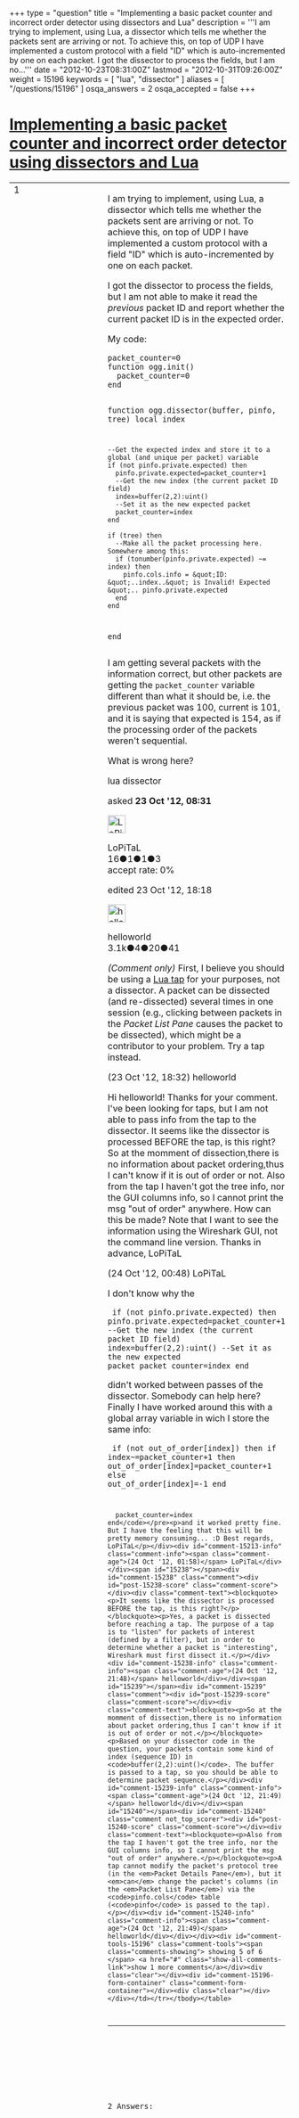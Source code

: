 +++
type = "question"
title = "Implementing a basic packet counter and incorrect order detector using dissectors and Lua"
description = '''I am trying to implement, using Lua, a dissector which tells me whether the packets sent are arriving or not.  To achieve this, on top of UDP I have implemented a custom protocol with a field &quot;ID&quot; which is auto-incremented by one on each packet. I got the dissector to process the fields, but I am no...'''
date = "2012-10-23T08:31:00Z"
lastmod = "2012-10-31T09:26:00Z"
weight = 15196
keywords = [ "lua", "dissector" ]
aliases = [ "/questions/15196" ]
osqa_answers = 2
osqa_accepted = false
+++

<div class="headNormal">

# [Implementing a basic packet counter and incorrect order detector using dissectors and Lua](/questions/15196/implementing-a-basic-packet-counter-and-incorrect-order-detector-using-dissectors-and-lua)

</div>

<div id="main-body">

<div id="askform">

<table id="question-table" style="width:100%;"><colgroup><col style="width: 50%" /><col style="width: 50%" /></colgroup><tbody><tr class="odd"><td style="width: 30px; vertical-align: top"><div class="vote-buttons"><div id="post-15196-score" class="post-score" title="current number of votes">1</div><div id="favorite-count" class="favorite-count"></div></div></td><td><div id="item-right"><div class="question-body"><p>I am trying to implement, using Lua, a dissector which tells me whether the packets sent are arriving or not. To achieve this, on top of UDP I have implemented a custom protocol with a field "ID" which is auto-incremented by one on each packet.</p><p>I got the dissector to process the fields, but I am not able to make it read the <em>previous</em> packet ID and report whether the current packet ID is in the expected order.</p><p>My code:</p><pre><code>packet_counter=0
function ogg.init()
  packet_counter=0
end

function ogg.dissector(buffer, pinfo, tree)
    local index

    --Get the expected index and store it to a global (and unique per packet) variable
    if (not pinfo.private.expected) then
      pinfo.private.expected=packet_counter+1
      --Get the new index (the current packet ID field)
      index=buffer(2,2):uint()
      --Set it as the new expected packet
      packet_counter=index
    end

    if (tree) then
      --Make all the packet processing here. Somewhere among this:
      if (tonumber(pinfo.private.expected) ~= index) then
        pinfo.cols.info = &quot;ID: &quot;..index..&quot; is Invalid! Expected &quot;.. pinfo.private.expected
      end          
    end
end</code></pre><p>I am getting several packets with the information correct, but other packets are getting the <code>packet_counter</code> variable different than what it should be, i.e. the previous packet was 100, current is 101, and it is saying that expected is 154, as if the processing order of the packets weren't sequential.</p><p>What is wrong here?</p></div><div id="question-tags" class="tags-container tags">lua dissector</div><div id="question-controls" class="post-controls"></div><div class="post-update-info-container"><div class="post-update-info post-update-info-user"><p>asked <strong>23 Oct '12, 08:31</strong></p><img src="https://secure.gravatar.com/avatar/2ade52d7e2eaa13aed5f7eea25ed6745?s=32&amp;d=identicon&amp;r=g" class="gravatar" width="32" height="32" alt="LoPiTaL&#39;s gravatar image" /><p>LoPiTaL<br />
<span class="score" title="16 reputation points">16</span><span title="1 badges"><span class="badge1">●</span><span class="badgecount">1</span></span><span title="1 badges"><span class="silver">●</span><span class="badgecount">1</span></span><span title="3 badges"><span class="bronze">●</span><span class="badgecount">3</span></span><br />
<span class="accept_rate" title="Rate of the user&#39;s accepted answers">accept rate:</span> <span title="LoPiTaL has no accepted answers">0%</span></p></div><div class="post-update-info post-update-info-edited"><p>edited 23 Oct '12, 18:18</p><img src="https://secure.gravatar.com/avatar/362ba1008ad9a075d1556d33e97dfed6?s=32&amp;d=identicon&amp;r=g" class="gravatar" width="32" height="32" alt="helloworld&#39;s gravatar image" /><p>helloworld<br />
<span class="score" title="3149 reputation points"><span>3.1k</span></span><span title="4 badges"><span class="badge1">●</span><span class="badgecount">4</span></span><span title="20 badges"><span class="silver">●</span><span class="badgecount">20</span></span><span title="41 badges"><span class="bronze">●</span><span class="badgecount">41</span></span></p></div></div><div id="comments-container-15196" class="comments-container"><span id="15205"></span><div id="comment-15205" class="comment"><div id="post-15205-score" class="comment-score"></div><div class="comment-text"><p><em>(Comment only)</em> First, I believe you should be using a <a href="http://wiki.wireshark.org/Lua/Taps">Lua tap</a> for your purposes, not a dissector. A packet can be dissected (and re-dissected) several times in one session (e.g., clicking between packets in the <em>Packet List Pane</em> causes the packet to be dissected), which might be a contributor to your problem. Try a tap instead.</p></div><div id="comment-15205-info" class="comment-info"><span class="comment-age">(23 Oct '12, 18:32)</span> helloworld</div></div><span id="15210"></span><div id="comment-15210" class="comment"><div id="post-15210-score" class="comment-score"></div><div class="comment-text"><p>Hi helloworld! Thanks for your comment. I've been looking for taps, but I am not able to pass info from the tap to the dissector. It seems like the dissector is processed BEFORE the tap, is this right?So at the momment of dissection,there is no information about packet ordering,thus I can't know if it is out of order or not. Also from the tap I haven't got the tree info, nor the GUI columns info, so I cannot print the msg "out of order" anywhere. How can this be made? Note that I want to see the information using the Wireshark GUI, not the command line version. Thanks in advance, LoPiTaL</p></div><div id="comment-15210-info" class="comment-info"><span class="comment-age">(24 Oct '12, 00:48)</span> LoPiTaL</div></div><span id="15213"></span><div id="comment-15213" class="comment"><div id="post-15213-score" class="comment-score"></div><div class="comment-text"><p>I don't know why the</p><pre><code>  if (not pinfo.private.expected) then
      pinfo.private.expected=packet_counter+1
      --Get the new index (the current packet ID field)
      index=buffer(2,2):uint()
      --Set it as the new expected packet
      packet_counter=index
    end</code></pre><p>didn't worked between passes of the dissector. Somebody can help here? Finally I have worked around this with a global array variable in wich I store the same info:</p><pre><code>    if (not out_of_order[index]) then
      if index~=packet_counter+1 then
        out_of_order[index]=packet_counter+1
      else
        out_of_order[index]=-1
      end

      packet_counter=index
    end</code></pre><p>and it worked pretty fine. But I have the feeling that this will be pretty memory consuming... :D Best regards, LoPiTaL</p></div><div id="comment-15213-info" class="comment-info"><span class="comment-age">(24 Oct '12, 01:58)</span> LoPiTaL</div></div><span id="15238"></span><div id="comment-15238" class="comment"><div id="post-15238-score" class="comment-score"></div><div class="comment-text"><blockquote><p>It seems like the dissector is processed BEFORE the tap, is this right?</p></blockquote><p>Yes, a packet is dissected before reaching a tap. The purpose of a tap is to "listen" for packets of interest (defined by a filter), but in order to determine whether a packet is "interesting", Wireshark must first dissect it.</p></div><div id="comment-15238-info" class="comment-info"><span class="comment-age">(24 Oct '12, 21:48)</span> helloworld</div></div><span id="15239"></span><div id="comment-15239" class="comment"><div id="post-15239-score" class="comment-score"></div><div class="comment-text"><blockquote><p>So at the momment of dissection,there is no information about packet ordering,thus I can't know if it is out of order or not.</p></blockquote><p>Based on your dissector code in the question, your packets contain some kind of index (sequence ID) in <code>buffer(2,2):uint()</code>. The buffer is passed to a tap, so you should be able to determine packet sequence.</p></div><div id="comment-15239-info" class="comment-info"><span class="comment-age">(24 Oct '12, 21:49)</span> helloworld</div></div><span id="15240"></span><div id="comment-15240" class="comment not_top_scorer"><div id="post-15240-score" class="comment-score"></div><div class="comment-text"><blockquote><p>Also from the tap I haven't got the tree info, nor the GUI columns info, so I cannot print the msg "out of order" anywhere.</p></blockquote><p>A tap cannot modify the packet's protocol tree (in the <em>Packet Details Pane</em>), but it <em>can</em> change the packet's columns (in the <em>Packet List Pane</em>) via the <code>pinfo.cols</code> table (<code>pinfo</code> is passed to the tap).</p></div><div id="comment-15240-info" class="comment-info"><span class="comment-age">(24 Oct '12, 21:49)</span> helloworld</div></div></div><div id="comment-tools-15196" class="comment-tools"><span class="comments-showing"> showing 5 of 6 </span> <a href="#" class="show-all-comments-link">show 1 more comments</a></div><div class="clear"></div><div id="comment-15196-form-container" class="comment-form-container"></div><div class="clear"></div></div></td></tr></tbody></table>

------------------------------------------------------------------------

<div class="tabBar">

<span id="sort-top"></span>

<div class="headQuestions">

2 Answers:

</div>

</div>

<span id="15423"></span>

<div id="answer-container-15423" class="answer">

<table style="width:100%;"><colgroup><col style="width: 50%" /><col style="width: 50%" /></colgroup><tbody><tr class="odd"><td style="width: 30px; vertical-align: top"><div class="vote-buttons"><div id="post-15423-score" class="post-score" title="current number of votes">2</div></div></td><td><div class="item-right"><div class="answer-body"><p>You should be using pinfo.visited as suggested earlier.</p><p>The problem is that dissectors are running twice before your display is constructed when your wireshark opens and then ever time you click on a packet.</p><p>So you think you see pinfo.visited it always as True. Where it's not.</p><p>Have a look at this question of mine - <a href="http://ask.wireshark.org/questions/14936/lua-postdissector-executed-every-time-i-click-on-a-packet">Lua postdissector executed every time I click on a packet</a></p><p>Try below code ( not sure if it will work but you should get the idea )</p><p>I'd suggest keeping data in outside table.</p><pre><code>packet_counter=0

function ogg.init()
  packet_counter=0
end

-- Define a table your data
local pkts = {}

function ogg.dissector(buffer, pinfo, tree)
    local index

    local pkt_no = tostring(pinfo.number)

    if not pinfo.visited then
        if not pkts[pkt_no] then
            pkts[pkt_no] = {}
        end
        -- add the stuff you want to keep into your table
        pkts[pkt_no][&#39;counter&#39;] = packet_counter + 1
    end

    index=buffer(2,2):uint()
    packet_counter=index

    if pkts[pkt_no] then
        pinfo.cols.info = &quot;ID: &quot;..index..&quot; is Invalid! Expected &quot;.. pkts[pkt_no][&#39;counter&#39;]
    end

end</code></pre></div><div class="answer-controls post-controls"></div><div class="post-update-info-container"><div class="post-update-info post-update-info-user"><p>answered <strong>31 Oct '12, 09:26</strong></p><img src="https://secure.gravatar.com/avatar/96df873546556d82f89c599816554877?s=32&amp;d=identicon&amp;r=g" class="gravatar" width="32" height="32" alt="izopizo&#39;s gravatar image" /><p>izopizo<br />
<span class="score" title="202 reputation points">202</span><span title="4 badges"><span class="badge1">●</span><span class="badgecount">4</span></span><span title="7 badges"><span class="silver">●</span><span class="badgecount">7</span></span><span title="14 badges"><span class="bronze">●</span><span class="badgecount">14</span></span><br />
<span class="accept_rate" title="Rate of the user&#39;s accepted answers">accept rate:</span> <span title="izopizo has no accepted answers">0%</span></p></div></div><div id="comments-container-15423" class="comments-container"></div><div id="comment-tools-15423" class="comment-tools"></div><div class="clear"></div><div id="comment-15423-form-container" class="comment-form-container"></div><div class="clear"></div></div></td></tr></tbody></table>

</div>

<span id="15211"></span>

<div id="answer-container-15211" class="answer">

<table style="width:100%;"><colgroup><col style="width: 50%" /><col style="width: 50%" /></colgroup><tbody><tr class="odd"><td style="width: 30px; vertical-align: top"><div class="vote-buttons"><div id="post-15211-score" class="post-score" title="current number of votes">0</div></div></td><td><div class="item-right"><div class="answer-body"><p>I have no experience with Lua dissectors, but with C dissectors you can check the flag "pinfo-&gt;fd-&gt;flags.visited" whether it is the first time a frame is dissected (on the first sequential run through the packets).</p><p>You then have to create session and packet states by using conversations and per-packet data. As is described in "doc/README.developer" in paragraphs 2.2 and 2.5.</p><p>I'm sure there is an interface to these in Lua as well, but I have no experience with Lua dissectors myself unfortunately...</p></div><div class="answer-controls post-controls"></div><div class="post-update-info-container"><div class="post-update-info post-update-info-user"><p>answered <strong>24 Oct '12, 01:13</strong></p><img src="https://secure.gravatar.com/avatar/7901a94d8fdd1f9f47cda9a32fcfa177?s=32&amp;d=identicon&amp;r=g" class="gravatar" width="32" height="32" alt="SYN-bit&#39;s gravatar image" /><p>SYN-bit ♦♦<br />
<span class="score" title="17094 reputation points"><span>17.1k</span></span><span title="9 badges"><span class="badge1">●</span><span class="badgecount">9</span></span><span title="57 badges"><span class="silver">●</span><span class="badgecount">57</span></span><span title="245 badges"><span class="bronze">●</span><span class="badgecount">245</span></span><br />
<span class="accept_rate" title="Rate of the user&#39;s accepted answers">accept rate:</span> <span title="SYN-bit has 174 accepted answers">20%</span></p></div><div class="post-update-info post-update-info-edited"><p>edited 24 Oct '12, 21:26</p><img src="https://secure.gravatar.com/avatar/362ba1008ad9a075d1556d33e97dfed6?s=32&amp;d=identicon&amp;r=g" class="gravatar" width="32" height="32" alt="helloworld&#39;s gravatar image" /><p>helloworld<br />
<span class="score" title="3149 reputation points"><span>3.1k</span></span><span title="4 badges"><span class="badge1">●</span><span class="badgecount">4</span></span><span title="20 badges"><span class="silver">●</span><span class="badgecount">20</span></span><span title="41 badges"><span class="bronze">●</span><span class="badgecount">41</span></span></p></div></div><div id="comments-container-15211" class="comments-container"><span id="15212"></span><div id="comment-15212" class="comment"><div id="post-15212-score" class="comment-score"></div><div class="comment-text"><p>Thank you for the comment, but I checked the pinfo.visited flag in LUA, and it seems to be always set to True :(, so it does not worked for me. Where can I find the "doc/README.developer" document? In the installation dir of WireShark seems not to be. I am pretty interested with the per-packet data and the conversations information. Best regards, LoPiTaL</p></div><div id="comment-15212-info" class="comment-info"><span class="comment-age">(24 Oct '12, 01:54)</span> LoPiTaL</div></div><span id="15237"></span><div id="comment-15237" class="comment"><div id="post-15237-score" class="comment-score"></div><div class="comment-text"><p><a href="http://anonsvn.wireshark.org/wireshark/trunk/doc/README.developer"><code>README.developer</code></a> is in the Wireshark source tree (it's not installed). Lua has no specific interface for conversations, but you're welcome to <a href="http://bugs.wireshark.org">submit a bug report</a> that requests this enhancement.</p></div><div id="comment-15237-info" class="comment-info"><span class="comment-age">(24 Oct '12, 21:32)</span> helloworld</div></div></div><div id="comment-tools-15211" class="comment-tools"></div><div class="clear"></div><div id="comment-15211-form-container" class="comment-form-container"></div><div class="clear"></div></div></td></tr></tbody></table>

</div>

<div class="paginator-container-left">

</div>

</div>

</div>

